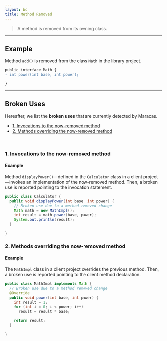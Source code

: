 ```yaml
---
layout: bc
title: Method Removed
---
```


> A method is removed from its owning class.

---

## Example
Method `add()` is removed from the class `Math` in the library project.

```diff
public interface Math {
- int power(int base, int power);

}
```

---

## Broken Uses
Hereafter, we list the **broken uses** that are currently detected by Maracas.

- [1. Invocations to the now-removed method](#case-1)
- [2. Methods overriding the now-removed method](#case-2)

<br>

### 1. Invocations to the now-removed method <a name="case-1"></a>
#### Example
Method `displayPower()`—defined in the `Calculator` class in a client project—invokes an implementation of the now-removed method.
Then, a broken use is reported pointing to the invocation statement.

```java
public class Calculator {
  public void displayPower(int base, int power) {
    // Broken use due to a method removed change
    Math math = new MathImpl();
    int result = math.power(base, power);
    System.out.println(result);
  }

}
```


### 2. Methods overriding the now-removed method <a name="case-1"></a>
#### Example
The `MathImpl` class in a client project overrides the previous method.
Then, a broken use is reported pointing to the client method declaration.

```java
public class MathImpl implements Math {
  // Broken use due to a method removed change
  @Override
  public void power(int base, int power) {
    int result = 1;
    for (int i = 0; i < power; i++)
      result = result * base;

    return result;
  }

}
```
